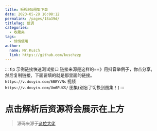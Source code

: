 ```yaml
---
title: 短视频&图集下载
date: 2023-05-28 16:08:12
permalink: /pages/18a39d/
titleTag: 低调
categories:
  - 收藏夹
tags:
  - 悄悄使用
author: 
  name: Mr.Kusch
  link: https://github.com/kuschzzp
---
```


::: tip 示例链接快速测试接口
链接来源是这样的==》用抖音举例子，你点分享，然后复制链接，下面要填的就是那里面的链接。  
`https://v.douyin.com/6BEYVNs`  视频  
`https://v.douyin.com/Um6PUXS/` 图集(别忘了切换到图集！)
:::

<VideoDownload/>



<h1>点击解析后资源将会展示在上方</h1>

> 源码来源于[这位大佬](https://github.com/5ime/images_spider)

